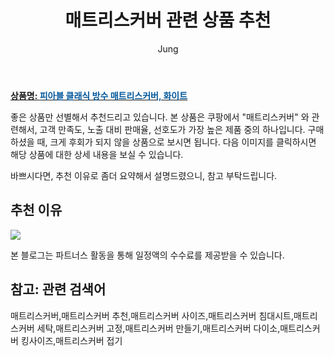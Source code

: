 ﻿---
layout: post
title:  "매트리스커버 관련 상품 추천"
author: Jung
categories: [ 가구/인테리어 ]
tags: [매트리스커버,매트리스커버 추천,매트리스커버 사이즈,매트리스커버 침대시트,매트리스커버 세탁,매트리스커버 고정,매트리스커버 만들기,매트리스커버 다이소,매트리스커버 킹사이즈,매트리스커버 접기]
image: https://static.coupangcdn.com/image/product/image/vendoritem/2018/11/28/3647689009/d72a996d-1e4e-42be-a23c-f9f6872214bb.jpg 
description: "쿠팡에서 매트리스커버 관련 상품으로 가장 고객 선호도가 높은 제품 중 하나입니다."
---

<a href="https://link.coupang.com/re/AFFSDP?lptag=AF8181387&pageKey=1555593372&itemId=2660650188&vendorItemId=70651296574&traceid=V0-153-132c0d675121bd9a"><b>상품명: <font color='#01579B'>피아블 클래식 방수 매트리스커버, 화이트</font></b></a>

좋은 상품만 선별해서 추천드리고 있습니다.
본 상품은 쿠팡에서 "매트리스커버" 와 관련해서, 고객 만족도, 노출 대비 판매율, 선호도가 가장 높은 제품 중의 하나입니다.
구매하셨을 때, 크게 후회가 되지 않을 상품으로 보시면 됩니다. 
다음 이미지를 클릭하시면 해당 상품에 대한 상세 내용을 보실 수 있습니다.

바쁘시다면, 추천 이유로 좀더 요약해서 설명드렸으니, 참고 부탁드립니다.

## 추천 이유 

<a href="https://link.coupang.com/re/AFFSDP?lptag=AF8181387&pageKey=1555593372&itemId=2660650188&vendorItemId=70651296574&traceid=V0-153-132c0d675121bd9a"><img src="https://thumbnail8.coupangcdn.com/thumbnails/remote/q89/image/retail/images/497262856014669-7fc7f7c0-0734-445a-b780-91e687d22517.jpg"></a> 

본 블로그는 파트너스 활동을 통해 일정액의 수수료를 제공받을 수 있습니다.

## 참고: 관련 검색어    
매트리스커버,매트리스커버 추천,매트리스커버 사이즈,매트리스커버 침대시트,매트리스커버 세탁,매트리스커버 고정,매트리스커버 만들기,매트리스커버 다이소,매트리스커버 킹사이즈,매트리스커버 접기